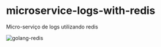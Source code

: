 # microservice-logs-with-redis
Micro-serviço de logs utilizando redis

![golang-redis](https://www.restapiexample.com/wp-content/uploads/2018/06/golang-redis-databse-example.png)
